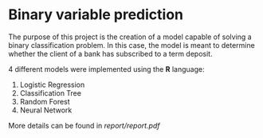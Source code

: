 # Binary variable prediction
The purpose of this project is the creation of a model capable of solving a binary classification problem. In this case, the model is meant to determine whether the client of a bank has subscribed to a term deposit.

4 different models were implemented using the **R** language: 
1. Logistic Regression
2. Classification Tree
3. Random Forest
4. Neural Network

More details can be found in *report/report.pdf*
